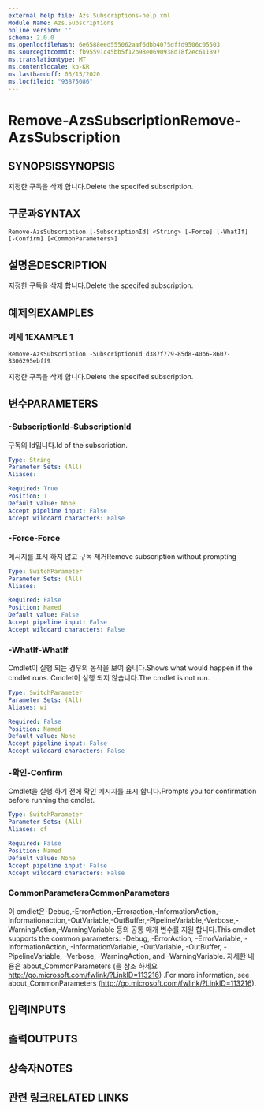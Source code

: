 ```yaml
---
external help file: Azs.Subscriptions-help.xml
Module Name: Azs.Subscriptions
online version: ''
schema: 2.0.0
ms.openlocfilehash: 6e6588eed555062aaf6dbb4075dffd9506c05503
ms.sourcegitcommit: fb95591c45bb5f12b98e0690938d18f2ec611897
ms.translationtype: MT
ms.contentlocale: ko-KR
ms.lasthandoff: 03/15/2020
ms.locfileid: "93875086"
---
```

# <span data-ttu-id="94f8e-101">Remove-AzsSubscription</span><span class="sxs-lookup"><span data-stu-id="94f8e-101">Remove-AzsSubscription</span></span>

## <span data-ttu-id="94f8e-102">SYNOPSIS</span><span class="sxs-lookup"><span data-stu-id="94f8e-102">SYNOPSIS</span></span>
<span data-ttu-id="94f8e-103">지정한 구독을 삭제 합니다.</span><span class="sxs-lookup"><span data-stu-id="94f8e-103">Delete the specifed subscription.</span></span>

## <span data-ttu-id="94f8e-104">구문과</span><span class="sxs-lookup"><span data-stu-id="94f8e-104">SYNTAX</span></span>

```
Remove-AzsSubscription [-SubscriptionId] <String> [-Force] [-WhatIf] [-Confirm] [<CommonParameters>]
```

## <span data-ttu-id="94f8e-105">설명은</span><span class="sxs-lookup"><span data-stu-id="94f8e-105">DESCRIPTION</span></span>
<span data-ttu-id="94f8e-106">지정한 구독을 삭제 합니다.</span><span class="sxs-lookup"><span data-stu-id="94f8e-106">Delete the specifed subscription.</span></span>

## <span data-ttu-id="94f8e-107">예제의</span><span class="sxs-lookup"><span data-stu-id="94f8e-107">EXAMPLES</span></span>

### <span data-ttu-id="94f8e-108">예제 1</span><span class="sxs-lookup"><span data-stu-id="94f8e-108">EXAMPLE 1</span></span>
```
Remove-AzsSubscription -SubscriptionId d387f779-85d8-40b6-8607-8306295ebff9
```

<span data-ttu-id="94f8e-109">지정한 구독을 삭제 합니다.</span><span class="sxs-lookup"><span data-stu-id="94f8e-109">Delete the specifed subscription.</span></span>

## <span data-ttu-id="94f8e-110">변수</span><span class="sxs-lookup"><span data-stu-id="94f8e-110">PARAMETERS</span></span>

### <span data-ttu-id="94f8e-111">-SubscriptionId</span><span class="sxs-lookup"><span data-stu-id="94f8e-111">-SubscriptionId</span></span>
<span data-ttu-id="94f8e-112">구독의 Id입니다.</span><span class="sxs-lookup"><span data-stu-id="94f8e-112">Id of the subscription.</span></span>

```yaml
Type: String
Parameter Sets: (All)
Aliases:

Required: True
Position: 1
Default value: None
Accept pipeline input: False
Accept wildcard characters: False
```

### <span data-ttu-id="94f8e-113">-Force</span><span class="sxs-lookup"><span data-stu-id="94f8e-113">-Force</span></span>
<span data-ttu-id="94f8e-114">메시지를 표시 하지 않고 구독 제거</span><span class="sxs-lookup"><span data-stu-id="94f8e-114">Remove subscription without prompting</span></span>

```yaml
Type: SwitchParameter
Parameter Sets: (All)
Aliases:

Required: False
Position: Named
Default value: False
Accept pipeline input: False
Accept wildcard characters: False
```

### <span data-ttu-id="94f8e-115">-WhatIf</span><span class="sxs-lookup"><span data-stu-id="94f8e-115">-WhatIf</span></span>
<span data-ttu-id="94f8e-116">Cmdlet이 실행 되는 경우의 동작을 보여 줍니다.</span><span class="sxs-lookup"><span data-stu-id="94f8e-116">Shows what would happen if the cmdlet runs.</span></span>
<span data-ttu-id="94f8e-117">Cmdlet이 실행 되지 않습니다.</span><span class="sxs-lookup"><span data-stu-id="94f8e-117">The cmdlet is not run.</span></span>

```yaml
Type: SwitchParameter
Parameter Sets: (All)
Aliases: wi

Required: False
Position: Named
Default value: None
Accept pipeline input: False
Accept wildcard characters: False
```

### <span data-ttu-id="94f8e-118">-확인</span><span class="sxs-lookup"><span data-stu-id="94f8e-118">-Confirm</span></span>
<span data-ttu-id="94f8e-119">Cmdlet을 실행 하기 전에 확인 메시지를 표시 합니다.</span><span class="sxs-lookup"><span data-stu-id="94f8e-119">Prompts you for confirmation before running the cmdlet.</span></span>

```yaml
Type: SwitchParameter
Parameter Sets: (All)
Aliases: cf

Required: False
Position: Named
Default value: None
Accept pipeline input: False
Accept wildcard characters: False
```

### <span data-ttu-id="94f8e-120">CommonParameters</span><span class="sxs-lookup"><span data-stu-id="94f8e-120">CommonParameters</span></span>
<span data-ttu-id="94f8e-121">이 cmdlet은-Debug,-ErrorAction,-Erroraction,-InformationAction,-Informationaction,-OutVariable,-OutBuffer,-PipelineVariable,-Verbose,-WarningAction,-WarningVariable 등의 공통 매개 변수를 지원 합니다.</span><span class="sxs-lookup"><span data-stu-id="94f8e-121">This cmdlet supports the common parameters: -Debug, -ErrorAction, -ErrorVariable, -InformationAction, -InformationVariable, -OutVariable, -OutBuffer, -PipelineVariable, -Verbose, -WarningAction, and -WarningVariable.</span></span> <span data-ttu-id="94f8e-122">자세한 내용은 about_CommonParameters (을 참조 하세요 http://go.microsoft.com/fwlink/?LinkID=113216) .</span><span class="sxs-lookup"><span data-stu-id="94f8e-122">For more information, see about_CommonParameters (http://go.microsoft.com/fwlink/?LinkID=113216).</span></span>

## <span data-ttu-id="94f8e-123">입력</span><span class="sxs-lookup"><span data-stu-id="94f8e-123">INPUTS</span></span>

## <span data-ttu-id="94f8e-124">출력</span><span class="sxs-lookup"><span data-stu-id="94f8e-124">OUTPUTS</span></span>

## <span data-ttu-id="94f8e-125">상속자</span><span class="sxs-lookup"><span data-stu-id="94f8e-125">NOTES</span></span>

## <span data-ttu-id="94f8e-126">관련 링크</span><span class="sxs-lookup"><span data-stu-id="94f8e-126">RELATED LINKS</span></span>
